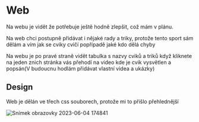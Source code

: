 # Web
Na webu je vidět že potřebuje ještě hodně zlepšit, což mám v plánu.

Na web chci postupně přidávat i nějaké rady a triky, protože tento sport sám dělám a vím jak se cviky cvičí popřípadě jaké kdo dělá chyby

Na webu je po pravé straně vidět tabulka s nazvy cviků a triků když kliknete na jeden znich stránka vás přehodí na video kde je cvik vysvětlen a popsán(V budoucnu hodlám přidávat vlastní videa a ukázky)

## Design
Web je dělán ve třech css souborech, protože mi to přišlo přehlednější


![Snímek obrazovky 2023-06-04 174841](https://github.com/JosefRosa/web/assets/76937639/56b6f113-6dd1-475a-9543-f463999ee084)
